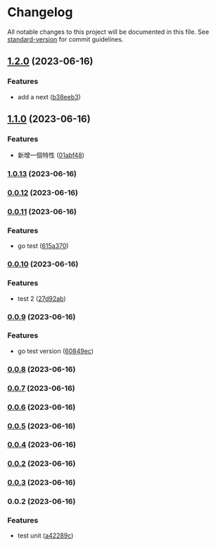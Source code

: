 # Changelog

All notable changes to this project will be documented in this file. See [standard-version](https://github.com/conventional-changelog/standard-version) for commit guidelines.

## [1.2.0](https://github.com/tommy88520/portfolio-js/compare/v1.1.0...v1.2.0) (2023-06-16)


### Features

* add a next ([b38eeb3](https://github.com/tommy88520/portfolio-js/commit/b38eeb34a28ca9c85e7e5a319c13e2c84be4de87))

## [1.1.0](https://github.com/tommy88520/portfolio-js/compare/v1.0.13...v1.1.0) (2023-06-16)


### Features

* 新增一個特性 ([01abf48](https://github.com/tommy88520/portfolio-js/commit/01abf484c1eb5f47e8a6ceea9fd8751bf3dfc391))

### [1.0.13](https://github.com/tommy88520/portfolio-js/compare/v0.0.12...v1.0.13) (2023-06-16)

### [0.0.12](https://github.com/tommy88520/portfolio-js/compare/v0.0.11...v0.0.12) (2023-06-16)

### [0.0.11](https://github.com/tommy88520/portfolio-js/compare/v0.0.10...v0.0.11) (2023-06-16)


### Features

* go test ([615a370](https://github.com/tommy88520/portfolio-js/commit/615a3702d7e0396bf83b4afdfd9d3592296a69ca))

### [0.0.10](https://github.com/tommy88520/portfolio-js/compare/v0.0.9...v0.0.10) (2023-06-16)


### Features

* test 2 ([27d92ab](https://github.com/tommy88520/portfolio-js/commit/27d92ab4e72c55388f7bbd25dbee2c991d59ad15))

### [0.0.9](https://github.com/tommy88520/portfolio-js/compare/v0.0.8...v0.0.9) (2023-06-16)


### Features

* go test version ([60849ec](https://github.com/tommy88520/portfolio-js/commit/60849ec19b09074c3d5fa31428ad26701ce2d9e0))

### [0.0.8](https://github.com/tommy88520/portfolio-js/compare/v0.0.7...v0.0.8) (2023-06-16)

### [0.0.7](https://github.com/tommy88520/portfolio-js/compare/v0.0.6...v0.0.7) (2023-06-16)

### [0.0.6](https://github.com/tommy88520/portfolio-js/compare/v0.0.5...v0.0.6) (2023-06-16)

### [0.0.5](https://github.com/tommy88520/portfolio-js/compare/v0.0.4...v0.0.5) (2023-06-16)

### [0.0.4](https://github.com/tommy88520/portfolio-js/compare/v0.0.3...v0.0.4) (2023-06-16)

### [0.0.2](https://github.com/tommy88520/portfolio-js/compare/v0.0.3...v0.0.2) (2023-06-16)

### [0.0.3](https://github.com/tommy88520/portfolio-js/compare/v0.0.2...v0.0.3) (2023-06-16)

### 0.0.2 (2023-06-16)


### Features

* test unit ([a42289c](https://github.com/tommy88520/portfolio-js/commit/a42289c5a6cbfdc7ef2c0ec2e3caad99473f1ab8))
